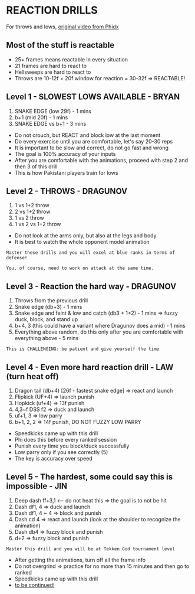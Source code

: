 # REACTION DRILLS

For throws and lows, [original video from Phidx](https://www.youtube.com/watch?v=0N2MtFtRjOY&list=PLeW_6dl3UNQzqlvAxwDAPmLmdFPzzy85a&ab_channel=PhiDX)

## Most of the stuff is reactable

- 25+ frames means reactable in every situation
- 21 frames are hard to react to
- Hellsweeps are hard to react to
- Throws are 10-12f + 20f window for reaction = 30-32f => REACTABLE!

## Level 1 - SLOWEST LOWS AVAILABLE - BRYAN

1. SNAKE EDGE (low 29f) - 1 mins
2. b+1 (mid 20f) - 1 mins
3. SNAKE EDGE vs b+1 - 3 mins

- Do not crouch, but REACT and block low at the last moment
- Do every exercise until you are comfortable, let's say 20-30 reps
- It is important to be slow and correct, do not go fast and wrong
- The goal is 100% accuracy of your inputs
- After you are comfortable with the animations, proceed with step 2 and then 3 of this drill
- This is how Pakistani players train for lows

## Level 2 - THROWS - DRAGUNOV

1. 1 vs 1+2 throw
2. 2 vs 1+2 throw
3. 1 vs 2 throw
4. 1 vs 2 vs 1+2 throw

- Do not look at the arms only, but also at the legs and body
- It is best to watch the whole opponent model animation

```
Master these drills and you will excel at blue ranks in terms of defense!

You, of course, need to work on attack at the same time.
```

## Level 3 - Reaction the hard way - DRAGUNOV

1. Throws from the previous drill
2. Snake edge (db+3) - 1 mins
3. Snake edge and feint & low and catch (db3 + 1+2) - 1 mins => fuzzy duck, block, and stand up
4. b+4, 3 (this could have a variant where Dragunov does a mid) - 1 mins
5. Everything above random, do this only after you are comfortable with everything above - 5 mins

```
This is CHALLENGING: be patient and give yourself the time
```

## Level 4 - Even more hard reaction drill - LAW (turn heat off)

1. Dragon tail (db+4) [26f - fastest snake edge] => react and launch
2. Flipkick (UF+4) => launch punish
3. Hopkick (uf+4) => 13f punish
4. 4,3~f DSS f2 => duck and launch
5. uf+1, 3 => low parry
6. b+1, 2, 2 => 14f punish, DO NOT FUZZY LOW PARRY

- Speedkicks came up with this drill
- Phi does this before every ranked session
- Punish every time you block/duck successfully
- Low parry only if you see correctly (5)
- The key is accuracy over speed

## Level 5 - The hardest, some could say this is impossible - JIN

1. Deep dash ff+3,1 <-- do not heat this => the goal is to not be hit
2. Dash df1, 4 => duck and launch
3. Dash df1, 4 ~ 4 => block and punish
4. Dash cd 4 => react and launch (look at the shoulder to recognize the animation)
5. Dash db4 => fuzzy block and punish
6. d+2 => fuzzy block and punish

```
Master this drill and you will be at Tekken God tournament level
```

- After getting the animations, turn off all the frame info
- Do not overgrind => practice for no more than 15 minutes and then go to ranked
- Speedkicks came up with this drill
- [to be continued!](https://youtu.be/0N2MtFtRjOY?si=zZ4g1Sz7EotC75WV&t=1136)
